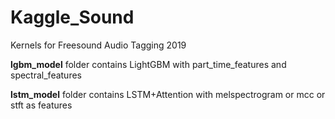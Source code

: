 # Kaggle_Sound
Kernels for Freesound Audio Tagging 2019

**lgbm_model** folder contains
LightGBM with part_time_features and spectral_features 

**lstm_model** folder contains 
LSTM+Attention with melspectrogram or mcc or stft as features

